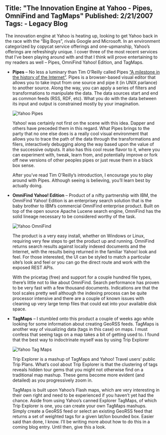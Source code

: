 Title: "The Innovation Engine at Yahoo - Pipes, OmniFind and TagMaps"
Published: 2/21/2007
Tags:
    - Legacy Blog
---
The innovation engine at Yahoo is heating up, looking to get Yahoo back in the race with the “Big Boys”, rivals Google and Microsoft. In an environment categorized by copycat service offerings and one-upmanship, Yahoo’s offerings are refreshingly unique. I cover three of the most recent services that I’ve been playing around with and that I think will prove entertaining to my readers as well – Pipes, OmniFind Yahoo! Edition, and TagMaps.

* **Pipes** – No less a luminary than Tim O’Reilly called Pipes [“A milestone in the history of the Internet”](http://radar.oreilly.com/archives/2007/02/pipes-and-filte.html). Pipes is a browser-based visual editor that allows you to take input from one source and pipe it (in UNIX parlance) to another source. Along the way, you can apply a series of filters and transformations to manipulate the data. The data sources start and end as common feeds (RSS, RDF, etc). What you do with the data between its input and output is constrained mostly by your imagination.

    ![Yahoo Pipes](http://s3.beckshome.com/20070221-Yahoo-Pipes.gif)

    Yahoo! was certainly not first on the scene with this idea. Dapper and others have preceded them in this regard. What Pipes brings to the party that no one else does is a really cool visual environment that allows you to trace the path of the data through the transformations and filers, interactively debugging along the way based upon the value of the successive outputs. It also has this cool reuse flavor to it, where you can experiment with, tweak, learn from, and potentially improve or fork off new versions of other peoples pipes or just reuse them in a black box sense.

    After you’ve read Tim O’Reilly’s introduction, I encourage you to play around with Pipes. Although seeing is believing, you’ll learn best by actually doing.

* **OmniFind Yahoo! Edition** – Product of a nifty partnership with IBM, the OmniFind Yahoo! Edition is an enterprisey search solution that is the baby brother to IBM’s commercial OmniFind enterprise product. Built on top of the open source Apache Lucene search engine, OmniFind has the solid lineage necessary to be considered worthy of the task.

    ![Yahoo OmniFind](http://s3.beckshome.com/20070221-Yahoo-Omni-Find.png)

    The product is a very easy install, whether on Windows or Linux, requiring very few steps to get the product up and running. OmniFind returns search results against locally indexed documents and the Internet, with the results being returned in the familiar Yahoo! look and feel. For those interested, the UI can be styled to match a particular site’s look and feel or you can go the direct route and work with the exposed REST APIs.

    With the pricetag (free) and support for a couple hundred file types, there’s little not to like about OmniFind. Search performance has proven to be very fast with a few thousand documents. Indications are that the tool scales pretty well although the indexing process can be quite processor intensive and there are a couple of known issues with cleaning up very large temp files that could eat into your available disk space.

* **TagMaps** – I stumbled onto this product a couple of weeks ago while looking for some information about creating GeoRSS feeds. TagMaps is another way of visualizing data (tags in this case) on maps. I must confess that seeing tags on a map takes a bit of getting used to. I found that the best way to indoctrinate myself was by using Trip Explorer

    ![Yahoo Tag Maps](http://s3.beckshome.com/20070221-Yahoo-Tag-Maps.jpg)

    Trip Explorer is a mashup of TagMaps and Yahoo! Travel users’ public Trip Plans. What’s cool about Trip Explorer is that the clustering of tags reveals hidden tour gems that you might not otherwise find on a traditional map mashup. These gems become more evident (and detailed) as you progressively zoom in.

    TagMaps is built upon Yahoo’s Flash maps, which are very interesting in their own right and need to be experienced if you haven’t yet had the chance. Aside from using Yahoo’s canned Explorer TagMaps, of which Trip Explorer is one, you can create your own TagMaps mashups. Simply create a GeoRSS feed or select an existing GeoRSS feed that returns a set of weighted tags for a given lat/lon bounded box. Easier said than done, I know. I’ll be writing more about how to do this in a coming blog entry. Until then, give this a look.